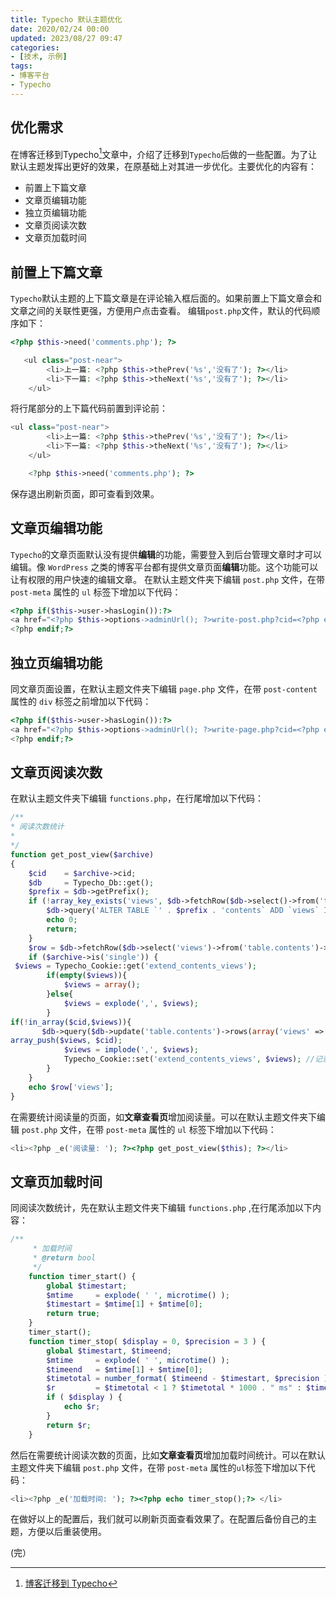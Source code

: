 ```yaml
---
title: Typecho 默认主题优化
date: 2020/02/24 00:00
updated: 2023/08/27 09:47
categories:
- [技术, 示例]
tags:
- 博客平台
- Typecho
---
```

##    优化需求

在博客迁移到Typecho[^1]文章中，介绍了迁移到`Typecho`后做的一些配置。为了让默认主题发挥出更好的效果，在原基础上对其进一步优化。主要优化的内容有：

- 前置上下篇文章
- 文章页编辑功能
- 独立页编辑功能
- 文章页阅读次数
- 文章页加载时间



## 前置上下篇文章

`Typecho`默认主题的上下篇文章是在评论输入框后面的。如果前置上下篇文章会和文章之间的关联性更强，方便用户点击查看。 编辑`post.php`文件，默认的代码顺序如下：

```php
<?php $this->need('comments.php'); ?>

   <ul class="post-near">
        <li>上一篇: <?php $this->thePrev('%s','没有了'); ?></li>
        <li>下一篇: <?php $this->theNext('%s','没有了'); ?></li>
    </ul>
```

将行尾部分的上下篇代码前置到评论前：

```php
<ul class="post-near">
        <li>上一篇: <?php $this->thePrev('%s','没有了'); ?></li>
        <li>下一篇: <?php $this->theNext('%s','没有了'); ?></li>
    </ul>

    <?php $this->need('comments.php'); ?>
```

保存退出刷新页面，即可查看到效果。



## 文章页编辑功能

`Typecho`的文章页面默认没有提供**编辑**的功能，需要登入到后台管理文章时才可以编辑。像 `WordPress` 之类的博客平台都有提供文章页面**编辑**功能。这个功能可以让有权限的用户快速的编辑文章。 在默认主题文件夹下编辑 `post.php` 文件，在带 `post-meta` 属性的 `ul` 标签下增加以下代码：

```php
<?php if($this->user->hasLogin()):?>
<a href="<?php $this->options->adminUrl(); ?>write-post.php?cid=<?php echo $this->cid;?>">编辑</a>
<?php endif;?>
```



## 独立页编辑功能

同文章页面设置，在默认主题文件夹下编辑 `page.php` 文件，在带 `post-content` 属性的 `div` 标签之前增加以下代码：

```php
<?php if($this->user->hasLogin()):?>
<a href="<?php $this->options->adminUrl(); ?>write-page.php?cid=<?php echo $this->cid;?>" >编辑</a>
<?php endif;?>
```



## 文章页阅读次数

在默认主题文件夹下编辑 `functions.php`，在行尾增加以下代码：

```php
/**
* 阅读次数统计
*
*/
function get_post_view($archive)
{
    $cid    = $archive->cid;
    $db     = Typecho_Db::get();
    $prefix = $db->getPrefix();
    if (!array_key_exists('views', $db->fetchRow($db->select()->from('table.contents')))) {
        $db->query('ALTER TABLE `' . $prefix . 'contents` ADD `views` INT(10) DEFAULT 0;');
        echo 0;
        return;
    }
    $row = $db->fetchRow($db->select('views')->from('table.contents')->where('cid = ?', $cid));
    if ($archive->is('single')) {
 $views = Typecho_Cookie::get('extend_contents_views');
        if(empty($views)){
            $views = array();
        }else{
            $views = explode(',', $views);
        }
if(!in_array($cid,$views)){
       $db->query($db->update('table.contents')->rows(array('views' => (int) $row['views'] + 1))->where('cid = ?', $cid));
array_push($views, $cid);
            $views = implode(',', $views);
            Typecho_Cookie::set('extend_contents_views', $views); //记录查看cookie
        }
    }
    echo $row['views'];
}
```

在需要统计阅读量的页面，如**文章查看页**增加阅读量。可以在默认主题文件夹下编辑 `post.php` 文件，在带 `post-meta` 属性的 `ul` 标签下增加以下代码：

```php
<li><?php _e('阅读量: '); ?><?php get_post_view($this); ?></li>
```



## 文章页加载时间

同阅读次数统计，先在默认主题文件夹下编辑 `functions.php` ,在行尾添加以下内容：

```php
/**
     * 加载时间
     * @return bool
     */
    function timer_start() {
        global $timestart;
        $mtime     = explode( ' ', microtime() );
        $timestart = $mtime[1] + $mtime[0];
        return true;
    }
    timer_start();
    function timer_stop( $display = 0, $precision = 3 ) {
        global $timestart, $timeend;
        $mtime     = explode( ' ', microtime() );
        $timeend   = $mtime[1] + $mtime[0];
        $timetotal = number_format( $timeend - $timestart, $precision );
        $r         = $timetotal < 1 ? $timetotal * 1000 . " ms" : $timetotal . " s";
        if ( $display ) {
            echo $r;
        }
        return $r;
    }
```

然后在需要统计阅读次数的页面，比如**文章查看页**增加加载时间统计。可以在默认主题文件夹下编辑 `post.php` 文件，在带 `post-meta` 属性的`ul`标签下增加以下代码：

```php
<li><?php _e('加载时间: '); ?><?php echo timer_stop();?> </li>
```

在做好以上的配置后，我们就可以刷新页面查看效果了。在配置后备份自己的主题，方便以后重装使用。

(完）

[^1]: [博客迁移到 Typecho](https://maojun.xyz/blog/2020/02/博客迁移到Typecho.html)